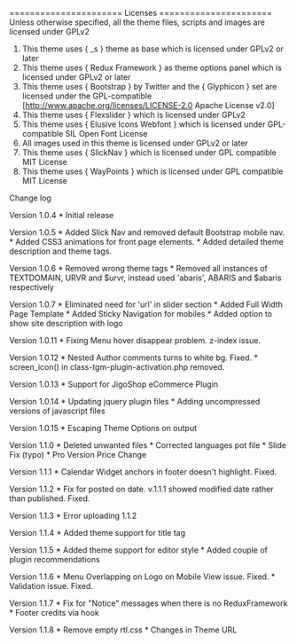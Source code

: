 ====================== Licenses ======================
Unless otherwise specified, all the theme files, scripts and images
are licensed under GPLv2

1. This theme uses { _s } theme as base which is licensed under GPLv2 or later
2. This theme uses { Redux Framework } as theme options panel which is licensed under GPLv2 or later
3. This theme uses { Bootstrap } by Twitter and the { Glyphicon } set are licensed under the GPL-compatible [http://www.apache.org/licenses/LICENSE-2.0 Apache License v2.0]
4. This theme uses { Flexslider } which is licensed under GPLv2
5. This theme uses { Elusive Icons Webfont } which is licensed under GPL-compatible SIL Open Font License
6. All images used in this theme is licensed under GPLv2 or later
7. This theme uses { SlickNav } which is licensed under GPL compatible MIT License
8. This theme uses { WayPoints } which is licensed under GPL compatible MIT License


Change log

Version 1.0.4 
	* Initial release

Version 1.0.5
	* Added Slick Nav and removed default Bootstrap mobile nav.
	* Added CSS3 animations for front page elements.
	* Added detailed theme description and theme tags.

Version 1.0.6
	* Removed wrong theme tags
	* Removed all instances of TEXTDOMAIN, URVR and $urvr, instead used 'abaris', ABARIS and $abaris respectively

Version 1.0.7
	* Eliminated need for 'url' in slider section
	* Added Full Width Page Template
	* Added Sticky Navigation for mobiles
	* Added option to show site description with logo

Version 1.0.11
	* Fixing Menu hover disappear problem. z-index issue.

Version 1.0.12
	* Nested Author comments turns to white bg. Fixed.
	* screen_icon() in class-tgm-plugin-activation.php removed.

Version 1.0.13
	* Support for JigoShop eCommerce Plugin

Version 1.0.14
	* Updating jquery plugin files
	* Adding uncompressed versions of javascript files

Version 1.0.15
	* Escaping Theme Options on output

Version 1.1.0
	* Deleted unwanted files
	* Corrected languages pot file
	* Slide Fix (typo)
	* Pro Version Price Change

Version 1.1.1
	* Calendar Widget anchors in footer doesn't highlight. Fixed.

Version 1.1.2
	* Fix for posted on date. v.1.1.1 showed modified date rather than published. Fixed.

Version 1.1.3
	* Error uploading 1.1.2

Version 1.1.4
	* Added theme support for title tag

Version 1.1.5
	* Added theme support for editor style
	* Added couple of plugin recommendations

Version 1.1.6
	* Menu Overlapping on Logo on Mobile View issue. Fixed.
	* Validation issue. Fixed.

Version 1.1.7
	* Fix for "Notice" messages when there is no ReduxFramework
	* Footer credits via hook

Version 1.1.8
	* Remove empty rtl.css
	* Changes in Theme URL
